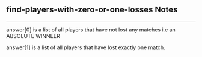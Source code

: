 <h2>find-players-with-zero-or-one-losses Notes</h2><hr>answer[0] is a list of all players that have not lost any matches i.e an ABSOLUTE WINNEER

answer[1] is a list of all players that have lost exactly one match.